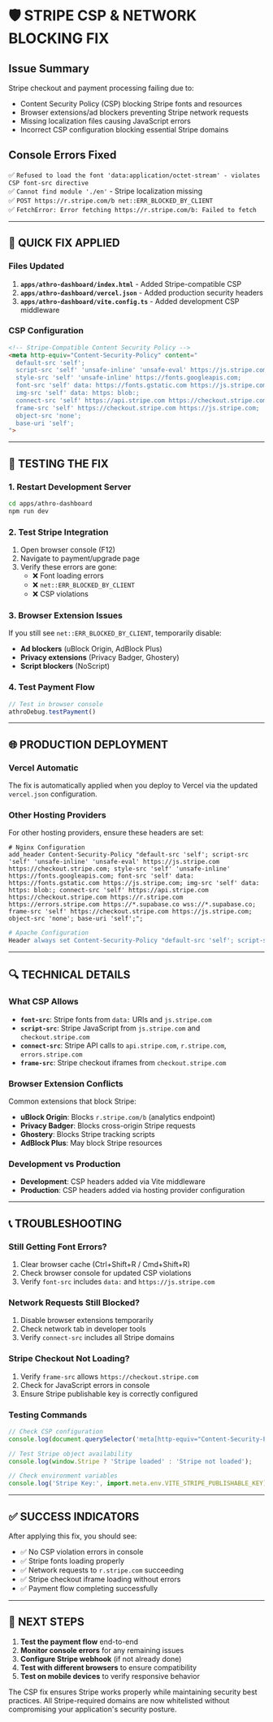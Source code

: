 # 🛡️ **STRIPE CSP & NETWORK BLOCKING FIX**

## **Issue Summary**
Stripe checkout and payment processing failing due to:
- Content Security Policy (CSP) blocking Stripe fonts and resources
- Browser extensions/ad blockers preventing Stripe network requests
- Missing localization files causing JavaScript errors
- Incorrect CSP configuration blocking essential Stripe domains

## **Console Errors Fixed**
✅ `Refused to load the font 'data:application/octet-stream' - violates CSP font-src directive`  
✅ `Cannot find module './en'` - Stripe localization missing  
✅ `POST https://r.stripe.com/b net::ERR_BLOCKED_BY_CLIENT`  
✅ `FetchError: Error fetching https://r.stripe.com/b: Failed to fetch`  

---

## **🚀 QUICK FIX APPLIED**

### **Files Updated**
1. **`apps/athro-dashboard/index.html`** - Added Stripe-compatible CSP
2. **`apps/athro-dashboard/vercel.json`** - Added production security headers
3. **`apps/athro-dashboard/vite.config.ts`** - Added development CSP middleware

### **CSP Configuration**
```html
<!-- Stripe-Compatible Content Security Policy -->
<meta http-equiv="Content-Security-Policy" content="
  default-src 'self';
  script-src 'self' 'unsafe-inline' 'unsafe-eval' https://js.stripe.com https://checkout.stripe.com;
  style-src 'self' 'unsafe-inline' https://fonts.googleapis.com;
  font-src 'self' data: https://fonts.gstatic.com https://js.stripe.com;
  img-src 'self' data: https: blob:;
  connect-src 'self' https://api.stripe.com https://checkout.stripe.com https://r.stripe.com https://errors.stripe.com https://*.supabase.co wss://*.supabase.co;
  frame-src 'self' https://checkout.stripe.com https://js.stripe.com;
  object-src 'none';
  base-uri 'self';
">
```

---

## **🔧 TESTING THE FIX**

### **1. Restart Development Server**
```bash
cd apps/athro-dashboard
npm run dev
```

### **2. Test Stripe Integration**
1. Open browser console (F12)
2. Navigate to payment/upgrade page
3. Verify these errors are gone:
   - ❌ Font loading errors
   - ❌ `net::ERR_BLOCKED_BY_CLIENT`
   - ❌ CSP violations

### **3. Browser Extension Issues**
If you still see `net::ERR_BLOCKED_BY_CLIENT`, temporarily disable:
- **Ad blockers** (uBlock Origin, AdBlock Plus)
- **Privacy extensions** (Privacy Badger, Ghostery)
- **Script blockers** (NoScript)

### **4. Test Payment Flow**
```javascript
// Test in browser console
athroDebug.testPayment()
```

---

## **🌐 PRODUCTION DEPLOYMENT**

### **Vercel Automatic**
The fix is automatically applied when you deploy to Vercel via the updated `vercel.json` configuration.

### **Other Hosting Providers**
For other hosting providers, ensure these headers are set:

```nginx
# Nginx Configuration
add_header Content-Security-Policy "default-src 'self'; script-src 'self' 'unsafe-inline' 'unsafe-eval' https://js.stripe.com https://checkout.stripe.com; style-src 'self' 'unsafe-inline' https://fonts.googleapis.com; font-src 'self' data: https://fonts.gstatic.com https://js.stripe.com; img-src 'self' data: https: blob:; connect-src 'self' https://api.stripe.com https://checkout.stripe.com https://r.stripe.com https://errors.stripe.com https://*.supabase.co wss://*.supabase.co; frame-src 'self' https://checkout.stripe.com https://js.stripe.com; object-src 'none'; base-uri 'self';";
```

```apache
# Apache Configuration
Header always set Content-Security-Policy "default-src 'self'; script-src 'self' 'unsafe-inline' 'unsafe-eval' https://js.stripe.com https://checkout.stripe.com; style-src 'self' 'unsafe-inline' https://fonts.googleapis.com; font-src 'self' data: https://fonts.gstatic.com https://js.stripe.com; img-src 'self' data: https: blob:; connect-src 'self' https://api.stripe.com https://checkout.stripe.com https://r.stripe.com https://errors.stripe.com https://*.supabase.co wss://*.supabase.co; frame-src 'self' https://checkout.stripe.com https://js.stripe.com; object-src 'none'; base-uri 'self';"
```

---

## **🔍 TECHNICAL DETAILS**

### **What CSP Allows**
- **`font-src`**: Stripe fonts from `data:` URIs and `js.stripe.com`
- **`script-src`**: Stripe JavaScript from `js.stripe.com` and `checkout.stripe.com`
- **`connect-src`**: Stripe API calls to `api.stripe.com`, `r.stripe.com`, `errors.stripe.com`
- **`frame-src`**: Stripe checkout iframes from `checkout.stripe.com`

### **Browser Extension Conflicts**
Common extensions that block Stripe:
- **uBlock Origin**: Blocks `r.stripe.com/b` (analytics endpoint)
- **Privacy Badger**: Blocks cross-origin Stripe requests
- **Ghostery**: Blocks Stripe tracking scripts
- **AdBlock Plus**: May block Stripe resources

### **Development vs Production**
- **Development**: CSP headers added via Vite middleware
- **Production**: CSP headers added via hosting provider configuration

---

## **📞 TROUBLESHOOTING**

### **Still Getting Font Errors?**
1. Clear browser cache (Ctrl+Shift+R / Cmd+Shift+R)
2. Check browser console for updated CSP violations
3. Verify `font-src` includes `data:` and `https://js.stripe.com`

### **Network Requests Still Blocked?**
1. Disable browser extensions temporarily
2. Check network tab in developer tools
3. Verify `connect-src` includes all Stripe domains

### **Stripe Checkout Not Loading?**
1. Verify `frame-src` allows `https://checkout.stripe.com`
2. Check for JavaScript errors in console
3. Ensure Stripe publishable key is correctly configured

### **Testing Commands**
```javascript
// Check CSP configuration
console.log(document.querySelector('meta[http-equiv="Content-Security-Policy"]').content);

// Test Stripe object availability
console.log(window.Stripe ? 'Stripe loaded' : 'Stripe not loaded');

// Check environment variables
console.log('Stripe Key:', import.meta.env.VITE_STRIPE_PUBLISHABLE_KEY);
```

---

## **✅ SUCCESS INDICATORS**

After applying this fix, you should see:
- ✅ No CSP violation errors in console
- ✅ Stripe fonts loading properly
- ✅ Network requests to `r.stripe.com` succeeding
- ✅ Stripe checkout iframe loading without errors
- ✅ Payment flow completing successfully

---

## **🎯 NEXT STEPS**

1. **Test the payment flow** end-to-end
2. **Monitor console errors** for any remaining issues
3. **Configure Stripe webhook** (if not already done)
4. **Test with different browsers** to ensure compatibility
5. **Test on mobile devices** to verify responsive behavior

The CSP fix ensures Stripe works properly while maintaining security best practices. All Stripe-required domains are now whitelisted without compromising your application's security posture. 